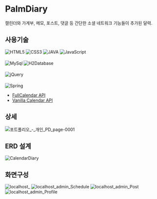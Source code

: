 # PalmDiary
캘린더와 가계부, 메모, 포스트, 댓글 등 간단한 소셜 네트워크 기능들이 추가된 달력.   

## 사용기술
<div style="margin-bottom: 20px">
    <img src="https://img.shields.io/badge/html5-%23E34F26.svg?style=for-the-badge&logo=html5&logoColor=white" alt="HTML5">
    <img src="https://img.shields.io/badge/css3-%231572B6.svg?style=for-the-badge&logo=css3&logoColor=white" alt="CSS3">
    <img src="https://img.shields.io/badge/java-%23ED8B00.svg?style=for-the-badge&logo=java&logoColor=white" alt="JAVA">
    <img src="https://img.shields.io/badge/javascript-%23323330.svg?style=for-the-badge&logo=javascript&logoColor=%23F7DF1E" alt="JavaScript">
</div>
<div style="margin-bottom: 20px">
    <img src="https://img.shields.io/badge/Mysql-%2300f.svg?style=for-the-badge&logo=mysql&logoColor=white" alt="MySql">
    <img src="https://img.shields.io/badge/H2Database-%3486eb.svg?style=for-the-badge" alt="H2Database">
</div>
<div style="margin-bottom: 20px">
    <img src="https://img.shields.io/badge/jquery-%230769AD.svg?style=for-the-badge&logo=jquery&logoColor=white" alt="jQuery">
</div>
<div>
    <img src="https://img.shields.io/badge/spring-%236DB33F.svg?style=for-the-badge&logo=spring&logoColor=white" alt="Spring">
</div>

 * [FullCalendar API](https://fullcalendar.io/)
 * [Vanilla Calendar API](https://vanilla-calendar.com/)

## 상세
![포트폴리오_-_개인_PD_page-0001](https://github.com/Inqui012/PalmDiary/assets/20105677/dac16564-1a54-4d30-84c5-10db6c5bb3ef)

## ERD 설계
![CalendarDiary](https://github.com/Inqui012/PalmDiary/assets/20105677/d8ad6e38-6459-4735-9498-31c7308cbbab)

## 화면구성
![localhost_](https://github.com/Inqui012/PalmDiary/assets/20105677/8fc0a528-992d-4193-b464-39bef2324dd4)
![localhost_admin_Schedule](https://github.com/Inqui012/PalmDiary/assets/20105677/8b79c47a-5068-4ede-aa42-c2fea8378e93)
![localhost_admin_Post](https://github.com/Inqui012/PalmDiary/assets/20105677/8d8ae280-4062-4c89-af34-2dc6f1082102)
![localhost_admin_Profile](https://github.com/Inqui012/PalmDiary/assets/20105677/dfca62d6-b03f-442a-9a84-c4388fae3f5e)
